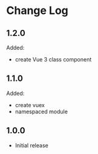 # Change Log

## 1.2.0

Added:
- create Vue 3 class component

## 1.1.0

Added:
- create vuex
- namespaced module

## 1.0.0

- Initial release